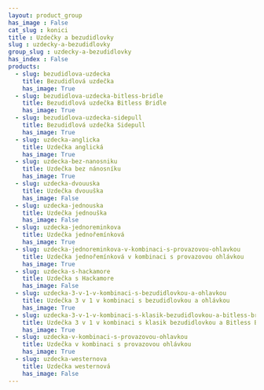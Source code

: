 ```yaml
---
layout: product_group
has_image : False
cat_slug : konici
title : Uzdečky a bezudidlovky
slug : uzdecky-a-bezudidlovky
group_slug : uzdecky-a-bezudidlovky
has_index : False
products:
  - slug: bezudidlova-uzdecka
    title: Bezudidlová uzdečka
    has_image: True
  - slug: bezudidlova-uzdecka-bitless-bridle
    title: Bezudidlová uzdečka Bitless Bridle
    has_image: True
  - slug: bezudidlova-uzdecka-sidepull
    title: Bezudidlová uzdečka Sidepull
    has_image: True
  - slug: uzdecka-anglicka
    title: Uzdečka anglická
    has_image: True
  - slug: uzdecka-bez-nanosniku
    title: Uzdečka bez nánosníku
    has_image: True
  - slug: uzdecka-dvouuska
    title: Uzdečka dvouuška
    has_image: False
  - slug: uzdecka-jednouska
    title: Uzdečka jednouška
    has_image: False
  - slug: uzdecka-jednoreminkova
    title: Uzdečka jednořemínková
    has_image: True
  - slug: uzdecka-jednoreminkova-v-kombinaci-s-provazovou-ohlavkou
    title: Uzdečka jednořemínková v kombinaci s provazovou ohlávkou
    has_image: True
  - slug: uzdecka-s-hackamore
    title: Uzdečka s Hackamore
    has_image: False
  - slug: uzdecka-3-v-1-v-kombinaci-s-bezudidlovkou-a-ohlavkou
    title: Uzdečka 3 v 1 v kombinaci s bezudidlovkou a ohlávkou
    has_image: True
  - slug: uzdecka-3-v-1-v-kombinaci-s-klasik-bezudidlovkou-a-bitless-bridle
    title: Uzdečka 3 v 1 v kombinaci s klasik bezudidlovkou a Bitless Bridle
    has_image: True
  - slug: uzdecka-v-kombinaci-s-provazovou-ohlavkou
    title: Uzdečka v kombinaci s provazovou ohlávkou
    has_image: True
  - slug: uzdecka-westernova
    title: Uzdečka westernová
    has_image: False
---
```


